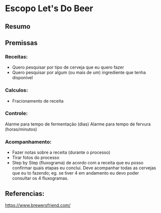 # Escopo Let's Do Beer

## Resumo 

## Premissas
### Receitas:
- Quero pesquisar por tipo de cerveja que eu quero fazer
- Quero pesquisar por algum (ou mais de um) ingrediente que tenha disponível

### Calculos:
- Fracionamento de receita

### Controle:
Alarme para tempo de fermentação (dias)
Alarme para tempo de fervura (horas/minutos)

### Acompanhamento:
- Fazer notas sobre a receita (durante o processo)
- Tirar fotos do processo
- Step by Step (fluxograma) de acordo com a receita que eu posso confirmar quais etapas eu concluí.
Deve acompanhar todas as cervejas que eu to fazendo; eg. se tiver 4 em andamento eu devo poder consultar os 4 fluxogramas.

## Referencias: 
https://www.brewersfriend.com/
